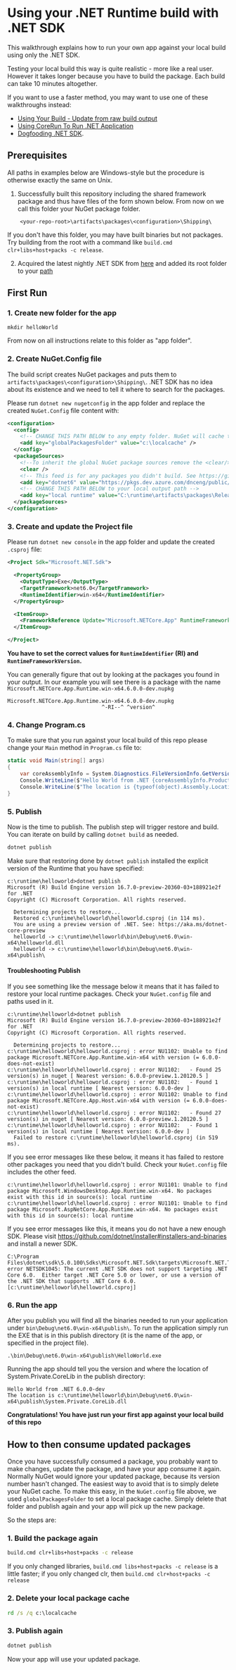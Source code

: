 
# Using your .NET Runtime build with .NET SDK

This walkthrough explains how to run your own app against your local build using only the .NET SDK.

Testing your local build this way is quite realistic - more like a real user. However it takes longer because you have to build the package. Each build can take 10 minutes altogether.

If you want to use a faster method, you may want to use one of these walkthroughs instead:

- [Using Your Build - Update from raw build output](./testing/using-your-build.md)
- [Using CoreRun To Run .NET Application](./testing/using-corerun.md)
- [Dogfooding .NET SDK](https://github.com/dotnet/runtime/blob/master/docs/project/dogfooding.md).

## Prerequisites

All paths in examples below are Windows-style but the procedure is otherwise exactly the same on Unix.

1. Successfully built this repository including the shared framework package and thus have files of the form shown below. From now on we call this folder your NuGet package folder.

```
    <your-repo-root>\artifacts\packages\<configuration>\Shipping\
```

If you don't have this folder, you may have built binaries but not packages. Try building from the root with a command like `build.cmd clr+libs+host+packs -c release`.

2. Acquired the latest nightly .NET SDK from [here](https://github.com/dotnet/installer) and added its root folder to your [path](requirements/windows-requirements.md#adding-to-the-default-path-variable)

## First Run

### 1. Create new folder for the app

`mkdir helloWorld`

From now on all instructions relate to this folder as "app folder".

### 2. Create NuGet.Config file

The build script creates NuGet packages and puts them to `artifacts\packages\<configuration>\Shipping\`. .NET SDK has no idea about its existence and we need to tell it where to search for the packages.

Please run `dotnet new nugetconfig` in the app folder and replace the created `NuGet.Config` file content with:

```xml
<configuration>
  <config>
    <!-- CHANGE THIS PATH BELOW to any empty folder. NuGet will cache things here, and that's convenient because you can delete it to reset things -->
    <add key="globalPackagesFolder" value="c:\localcache" />
  </config>
  <packageSources>
    <!--To inherit the global NuGet package sources remove the <clear/> line below -->
    <clear />
    <!-- This feed is for any packages you didn't build. See https://github.com/dotnet/installer#installers-and-binaries -->
    <add key="dotnet6" value="https://pkgs.dev.azure.com/dnceng/public/_packaging/dotnet6/nuget/v3/index.json" />
    <!-- CHANGE THIS PATH BELOW to your local output path -->
    <add key="local runtime" value="C:\runtime\artifacts\packages\Release\Shipping\" />
  </packageSources>
</configuration>
```

### 3. Create and update the Project file

Please run `dotnet new console` in the app folder and update the created `.csproj` file:

```xml
<Project Sdk="Microsoft.NET.Sdk">

  <PropertyGroup>
    <OutputType>Exe</OutputType>
    <TargetFramework>net6.0</TargetFramework>
    <RuntimeIdentifier>win-x64</RuntimeIdentifier>
  </PropertyGroup>

  <ItemGroup>
    <FrameworkReference Update="Microsoft.NETCore.App" RuntimeFrameworkVersion="6.0.0-dev" />
  </ItemGroup>

</Project>
```

**You have to set the correct values for `RuntimeIdentifier` (RI) and `RuntimeFrameworkVersion`.**

You can generally figure that out by looking at the packages you found in your output.
In our example you will see there is a package with the name `Microsoft.NETCore.App.Runtime.win-x64.6.0.0-dev.nupkg`

```
Microsoft.NETCore.App.Runtime.win-x64.6.0.0-dev.nupkg
                              ^-RI--^ ^version^
```

### 4. Change Program.cs

To make sure that you run against your local build of this repo please change your `Main` method in `Program.cs` file to:

```cs
static void Main(string[] args)
{
    var coreAssemblyInfo = System.Diagnostics.FileVersionInfo.GetVersionInfo(typeof(object).Assembly.Location);
    Console.WriteLine($"Hello World from .NET {coreAssemblyInfo.ProductVersion}");
    Console.WriteLine($"The location is {typeof(object).Assembly.Location}");
}
```

### 5. Publish

Now is the time to publish. The publish step will trigger restore and build. You can iterate on build by calling `dotnet build` as
needed.

```cmd
dotnet publish
```

Make sure that restoring done by `dotnet publish` installed the explicit version of the Runtime that you have specified:

```
c:\runtime\helloworld>dotnet publish
Microsoft (R) Build Engine version 16.7.0-preview-20360-03+188921e2f for .NET
Copyright (C) Microsoft Corporation. All rights reserved.

  Determining projects to restore...
  Restored c:\runtime\helloworld\helloworld.csproj (in 114 ms).
  You are using a preview version of .NET. See: https://aka.ms/dotnet-core-preview
  helloworld -> c:\runtime\helloworld\bin\Debug\net6.0\win-x64\helloworld.dll
  helloworld -> c:\runtime\helloworld\bin\Debug\net6.0\win-x64\publish\
```

#### Troubleshooting Publish

If you see something like the message below it means that it has failed to restore your local runtime packages. Check your `NuGet.config` file and paths used in it.

```
c:\runtime\helloworld>dotnet publish
Microsoft (R) Build Engine version 16.7.0-preview-20360-03+188921e2f for .NET
Copyright (C) Microsoft Corporation. All rights reserved.

  Determining projects to restore...
c:\runtime\helloworld\helloworld.csproj : error NU1102: Unable to find package Microsoft.NETCore.App.Runtime.win-x64 with version (= 6.0.0-does-not-exist)
c:\runtime\helloworld\helloworld.csproj : error NU1102:   - Found 25 version(s) in nuget [ Nearest version: 6.0.0-preview.1.20120.5 ]
c:\runtime\helloworld\helloworld.csproj : error NU1102:   - Found 1 version(s) in local runtime [ Nearest version: 6.0.0-dev ]
c:\runtime\helloworld\helloworld.csproj : error NU1102: Unable to find package Microsoft.NETCore.App.Host.win-x64 with version (= 6.0.0-does-not-exist)
c:\runtime\helloworld\helloworld.csproj : error NU1102:   - Found 27 version(s) in nuget [ Nearest version: 6.0.0-preview.1.20120.5 ]
c:\runtime\helloworld\helloworld.csproj : error NU1102:   - Found 1 version(s) in local runtime [ Nearest version: 6.0.0-dev ]
  Failed to restore c:\runtime\helloworld\helloworld.csproj (in 519 ms).
```

If you see error messages like these below, it means it has failed to restore other packages you need that you didn't build. Check your `NuGet.config` file includes the other feed.
```
c:\runtime\helloworld\helloworld.csproj : error NU1101: Unable to find package Microsoft.WindowsDesktop.App.Runtime.win-x64. No packages exist with this id in source(s): local runtime
c:\runtime\helloworld\helloworld.csproj : error NU1101: Unable to find package Microsoft.AspNetCore.App.Runtime.win-x64. No packages exist with this id in source(s): local runtime
```

If you see error messages like this, it means you do not have a new enough SDK. Please visit https://github.com/dotnet/installer#installers-and-binaries and install a newer SDK.

```
C:\Program Files\dotnet\sdk\5.0.100\Sdks\Microsoft.NET.Sdk\targets\Microsoft.NET.TargetFrameworkInference.targets(141,5): error NETSDK1045: The current .NET SDK does not support targeting .NET Core 6.0.  Either target .NET Core 5.0 or lower, or use a version of the .NET SDK that supports .NET Core 6.0. [c:\runtime\helloworld\helloworld.csproj]
```

### 6. Run the app

After you publish you will find all the binaries needed to run your application under `bin\Debug\net6.0\win-x64\publish\`.
To run the application simply run the EXE that is in this publish directory (it is the name of the app, or specified in the project file).

```
.\bin\Debug\net6.0\win-x64\publish\HelloWorld.exe
```

Running the app should tell you the version and where the location of System.Private.CoreLib in the publish directory:

```
Hello World from .NET 6.0.0-dev
The location is c:\runtime\helloworld\bin\Debug\net6.0\win-x64\publish\System.Private.CoreLib.dll
```

**Congratulations! You have just run your first app against your local build of this repo**

## How to then consume updated packages

Once you have successfully consumed a package, you probably want to make changes, update the package, and have your app consume it again. Normally NuGet would ignore your updated package, because its version number hasn't changed. The easiest way to avoid that is to simply delete your NuGet cache. To make this easy, in the `NuGet.config` file above, we used `globalPackagesFolder` to set a local package cache. Simply delete that folder and publish again and your app will pick up the new package.

So the steps are:

### 1. Build the package again

```cmd
build.cmd clr+libs+host+packs -c release
```

If you only changed libraries, `build.cmd libs+host+packs -c release` is a little faster; if you only changed clr, then `build.cmd clr+host+packs -c release`

### 2. Delete your local package cache

```cmd
rd /s /q c:\localcache
```

### 3. Publish again

```cmd
dotnet publish
```

Now your app will use your updated package.
